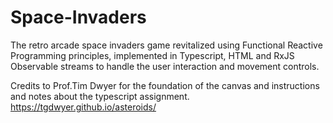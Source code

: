 # Space-Invaders
The retro arcade space invaders game revitalized using Functional Reactive Programming principles, implemented in Typescript, HTML and RxJS Observable streams to handle the user interaction and movement controls.

Credits to Prof.Tim Dwyer for the foundation of the canvas and instructions and notes about the typescript assignment.
https://tgdwyer.github.io/asteroids/
